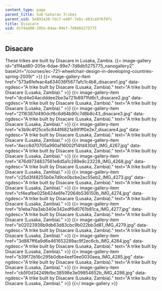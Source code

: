 ```yaml
---
content_type: page
parent_title: Sub-Saharan Trikes
parent_uid: 5e893a20-fdc7-e48f-7ebc-483ca976f0fc
title: Disacare
uid: d1f4ad80-205e-6dae-99e7-7d8db5275775
---
```


Disacare
--------

These trikes are built by Disacare in Lusaka, Zambia.
{{< image-gallery id="d1f4ad80-205e-6dae-99e7-7d8db5275775_nanogallery2" baseUrl="/courses/ec-721-wheelchair-design-in-developing-countries-spring-2009/" >}}
{{< image-gallery-item href="573a6fefeac4a634036f5677afc1c4b8_disacare1.jpg" data-ngdesc="A trike built by Disacare (Lusaka, Zambia)." text="A trike built by Disacare (Lusaka, Zambia)." >}}
{{< image-gallery-item href="dcd4e04acdddee2be3a721b8971fd6c1_disacare2.jpg" data-ngdesc="A trike built by Disacare (Lusaka, Zambia)." text="A trike built by Disacare (Lusaka, Zambia)." >}}
{{< image-gallery-item href="2116387d490dcf6c6d64b90c7d8b8c43_disacare3.jpg" data-ngdesc="A trike built by Disacare (Lusaka, Zambia)." text="A trike built by Disacare (Lusaka, Zambia)." >}}
{{< image-gallery-item href="e3b9c4f25ce5c844f6821a991ff0e2e7_disacare4.jpg" data-ngdesc="A trike built by Disacare (Lusaka, Zambia)." text="A trike built by Disacare (Lusaka, Zambia)." >}}
{{< image-gallery-item href="4ecc8d70705a990a116002f14fd430d1_IMG_4267.jpg" data-ngdesc="A trike built by Disacare (Lusaka, Zambia)." text="A trike built by Disacare (Lusaka, Zambia)." >}}
{{< image-gallery-item href="476d9734837561e8d5a1c289e8c23228_IMG_4268.jpg" data-ngdesc="A trike built by Disacare (Lusaka, Zambia)." text="A trike built by Disacare (Lusaka, Zambia)." >}}
{{< image-gallery-item href="c25d3f48255b0e7d9ce0bcbe2ac55eb2_IMG_4273.jpg" data-ngdesc="A trike built by Disacare (Lusaka, Zambia)." text="A trike built by Disacare (Lusaka, Zambia)." >}}
{{< image-gallery-item href="cf4eafbe025b624e6fe72064b536150b_IMG_4274.jpg" data-ngdesc="A trike built by Disacare (Lusaka, Zambia)." text="A trike built by Disacare (Lusaka, Zambia)." >}}
{{< image-gallery-item href="b1eba7da3ab340e342edf6d0761b81ca_IMG_4277.jpg" data-ngdesc="A trike built by Disacare (Lusaka, Zambia)." text="A trike built by Disacare (Lusaka, Zambia)." >}}
{{< image-gallery-item href="b02023938b9db63d83cbc9b022bb3d81_IMG_4279.jpg" data-ngdesc="A trike built by Disacare (Lusaka, Zambia)." text="A trike built by Disacare (Lusaka, Zambia)." >}}
{{< image-gallery-item href="3d887ff6a9d6e461653289ac9f2ec6cb_IMG_4284.jpg" data-ngdesc="A trike built by Disacare (Lusaka, Zambia)." text="A trike built by Disacare (Lusaka, Zambia)." >}}
{{< image-gallery-item href="b39f72b16c295b0dbe4eef0ee0030aea_IMG_4285.jpg" data-ngdesc="A trike built by Disacare (Lusaka, Zambia)." text="A trike built by Disacare (Lusaka, Zambia)." >}}
{{< image-gallery-item href="cb5f0d34249bfbc38598e3e09854652b_IMG_4286.jpg" data-ngdesc="A trike built by Disacare (Lusaka, Zambia)." text="A trike built by Disacare (Lusaka, Zambia)." >}}
{{</ image-gallery >}}